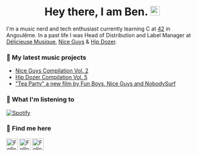 # <h1 align="center"> Hey there, I am Ben. <img src="https://c.tenor.com/Wx9IEmZZXSoAAAAi/hi.gif" width="25px">

I'm a music nerd and tech enthusiast currently learning C at [42](https://42.fr/en/homepage/) in Angoulême.
In a past life I was Head of Distribution and Label Manager at [Délicieuse Musique](http://www.delicieuse-musique.com/), [Nice Guys](https://www.youtube.com/niceguys) & [Hip Dozer](https://www.youtube.com/c/HipDozerMusic).


### 🎸  My latest music projects

- [Nice Guys Compilation Vol. 2](https://youtu.be/3n1aC2TYXIA)
- [Hip Dozer Compilation Vol. 5](https://youtu.be/phYH9h2Ogzc)
- ["Tea Party" a new film by Fun Boys, Nice Guys and NobodySurf](https://youtu.be/W23S8m4IzeU)


### 🎵 What I'm listening to

[![Spotify](http://novatorem-barondugroove.vercel.app/api/spotify?background_color=0d1117&border_color=ffffff)](https://open.spotify.com/user/119044111)

### 🔭 Find me here

[<img src="https://www.svgrepo.com/show/157006/linkedin.svg" height="30px" align="center" alt="Follow Benjamin Chabot on LinkedIn" title="Follow Benjamin Chabot on LinkedIn"/>](https://www.linkedin.com/in/benjaminchabot/)
[<img src="https://www.svgrepo.com/show/183608/twitter.svg" height="30px" align="center" alt="Follow barondugroove on Twitter" title="Follow barondugroove on Twitter"/>](https://twitter.com/barondugroove)
[<img src="https://www.svgrepo.com/show/111199/instagram.svg" height="30px" align="center" alt="Follow barondugroove on Instagram" title="Follow barondugroove on Instagram"/>](https://www.instagram.com/barondugroove/)


